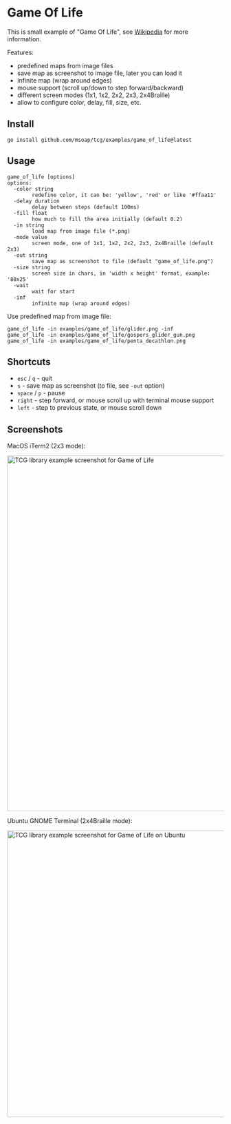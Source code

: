 # Game Of Life

This is small example of "Game Of Life", see [Wikipedia](https://en.wikipedia.org/wiki/Conway%27s_Game_of_Life) for more information.

Features:
  
  - predefined maps from image files
  - save map as screenshot to image file, later you can load it
  - infinite map (wrap around edges)
  - mouse support (scroll up/down to step forward/backward)
  - different screen modes (1x1, 1x2, 2x2, 2x3, 2x4Braille)
  - allow to configure color, delay, fill, size, etc.

## Install

```
go install github.com/msoap/tcg/examples/game_of_life@latest
```

## Usage

```
game_of_life [options]
options:
  -color string
    	redefine color, it can be: 'yellow', 'red' or like '#ffaa11'
  -delay duration
    	delay between steps (default 100ms)
  -fill float
    	how much to fill the area initially (default 0.2)
  -in string
    	load map from image file (*.png)
  -mode value
    	screen mode, one of 1x1, 1x2, 2x2, 2x3, 2x4Braille (default 2x3)
  -out string
    	save map as screenshot to file (default "game_of_life.png")
  -size string
    	screen size in chars, in 'width x height' format, example: '80x25'
  -wait
    	wait for start
  -inf
    	infinite map (wrap around edges)
```

Use predefined map from image file:


```shell
game_of_life -in examples/game_of_life/glider.png -inf
game_of_life -in examples/game_of_life/gospers_glider_gun.png
game_of_life -in examples/game_of_life/penta_decathlon.png
```

## Shortcuts

  * `esc` / `q` - quit
  * `s` - save map as screenshot (to file, see `-out` option)
  * `space` / `p` - pause
  * `right` - step forward, or mouse scroll up with terminal mouse support
  * `left` - step to previous state, or mouse scroll down

## Screenshots

MacOS iTerm2 (2x3 mode):

<img width="826" alt="TCG library example screenshot for Game of Life" src="https://user-images.githubusercontent.com/844117/226143976-4db0f377-0195-4c8d-8dea-799eee29d9ce.png">

Ubuntu GNOME Terminal (2x4Braille mode):

<img width="666" alt="TCG library example screenshot for Game of Life on Ubuntu" src="https://user-images.githubusercontent.com/844117/222967488-3c07917e-f90f-4843-b987-fc97b3397a19.png">
